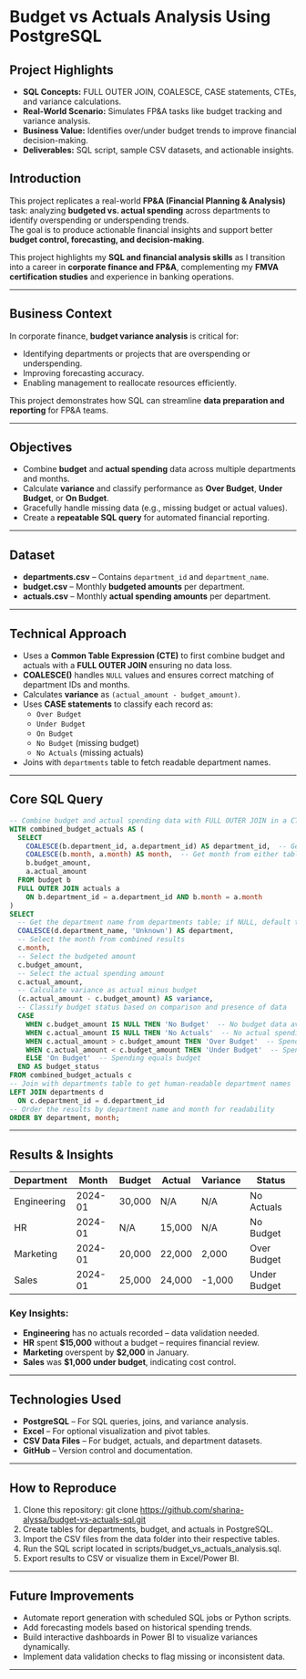 # Budget vs Actuals Analysis Using PostgreSQL

## Project Highlights 
- **SQL Concepts:** FULL OUTER JOIN, COALESCE, CASE statements, CTEs, and variance calculations.  
- **Real-World Scenario:** Simulates FP&A tasks like budget tracking and variance analysis.  
- **Business Value:** Identifies over/under budget trends to improve financial decision-making.  
- **Deliverables:** SQL script, sample CSV datasets, and actionable insights.

## Introduction
This project replicates a real-world **FP&A (Financial Planning & Analysis)** task: analyzing **budgeted vs. actual spending** across departments to identify overspending or underspending trends.  
The goal is to produce actionable financial insights and support better **budget control, forecasting, and decision-making**.  

This project highlights my **SQL and financial analysis skills** as I transition into a career in **corporate finance and FP&A**, complementing my **FMVA certification studies** and experience in banking operations.

---

## Business Context
In corporate finance, **budget variance analysis** is critical for:
- Identifying departments or projects that are overspending or underspending.
- Improving forecasting accuracy.
- Enabling management to reallocate resources efficiently.
  
This project demonstrates how SQL can streamline **data preparation and reporting** for FP&A teams.

---

## Objectives
- Combine **budget** and **actual spending** data across multiple departments and months.
- Calculate **variance** and classify performance as **Over Budget**, **Under Budget**, or **On Budget**.
- Gracefully handle missing data (e.g., missing budget or actual values).
- Create a **repeatable SQL query** for automated financial reporting.

---

## Dataset
- **departments.csv** – Contains `department_id` and `department_name`.
- **budget.csv** – Monthly **budgeted amounts** per department.
- **actuals.csv** – Monthly **actual spending amounts** per department.

---

## Technical Approach
- Uses a **Common Table Expression (CTE)** to first combine budget and actuals with a **FULL OUTER JOIN** ensuring no data loss.
- **COALESCE()** handles `NULL` values and ensures correct matching of department IDs and months.
- Calculates **variance** as `(actual_amount - budget_amount)`.
- Uses **CASE statements** to classify each record as:
  - `Over Budget`
  - `Under Budget`
  - `On Budget`
  - `No Budget` (missing budget)
  - `No Actuals` (missing actuals)
- Joins with `departments` table to fetch readable department names.

---

## Core SQL Query

```sql
-- Combine budget and actual spending data with FULL OUTER JOIN in a CTE
WITH combined_budget_actuals AS (
  SELECT
    COALESCE(b.department_id, a.department_id) AS department_id,  -- Get department_id from either table
    COALESCE(b.month, a.month) AS month,  -- Get month from either table
    b.budget_amount,
    a.actual_amount
  FROM budget b
  FULL OUTER JOIN actuals a
    ON b.department_id = a.department_id AND b.month = a.month
)
SELECT
  -- Get the department name from departments table; if NULL, default to 'Unknown'
  COALESCE(d.department_name, 'Unknown') AS department,
  -- Select the month from combined results
  c.month,
  -- Select the budgeted amount
  c.budget_amount,
  -- Select the actual spending amount
  c.actual_amount,
  -- Calculate variance as actual minus budget
  (c.actual_amount - c.budget_amount) AS variance,
  -- Classify budget status based on comparison and presence of data
  CASE
    WHEN c.budget_amount IS NULL THEN 'No Budget'  -- No budget data available
    WHEN c.actual_amount IS NULL THEN 'No Actuals'  -- No actual spending data available
    WHEN c.actual_amount > c.budget_amount THEN 'Over Budget'  -- Spending exceeds budget
    WHEN c.actual_amount < c.budget_amount THEN 'Under Budget'  -- Spending less than budget
    ELSE 'On Budget'  -- Spending equals budget
  END AS budget_status
FROM combined_budget_actuals c
-- Join with departments table to get human-readable department names
LEFT JOIN departments d
  ON c.department_id = d.department_id
-- Order the results by department name and month for readability
ORDER BY department, month;

```
---

## Results & Insights

| Department  | Month    | Budget  | Actual  | Variance | Status        |
|-------------|----------|---------|---------|----------|---------------|
| Engineering | 2024-01  | 30,000  | N/A     | N/A      | No Actuals    |
| HR          | 2024-01  | N/A     | 15,000  | N/A      | No Budget     |
| Marketing   | 2024-01  | 20,000  | 22,000  | 2,000    | Over Budget   |
| Sales       | 2024-01  | 25,000  | 24,000  | -1,000   | Under Budget  |

### Key Insights:
- **Engineering** has no actuals recorded – data validation needed.  
- **HR** spent **$15,000** without a budget – requires financial review.
- **Marketing** overspent by **$2,000** in January.  
- **Sales** was **$1,000 under budget**, indicating cost control.  

---

## Technologies Used

- **PostgreSQL** – For SQL queries, joins, and variance analysis.  
- **Excel** – For optional visualization and pivot tables.  
- **CSV Data Files** – For budget, actuals, and department datasets.  
- **GitHub** – Version control and documentation.

---

## How to Reproduce

1. Clone this repository:
   git clone https://github.com/sharina-alyssa/budget-vs-actuals-sql.git
2. Create tables for departments, budget, and actuals in PostgreSQL.
3. Import the CSV files from the data folder into their respective tables.
4. Run the SQL script located in scripts/budget_vs_actuals_analysis.sql.
5. Export results to CSV or visualize them in Excel/Power BI.

---

## Future Improvements 

- Automate report generation with scheduled SQL jobs or Python scripts.
- Add forecasting models based on historical spending trends.
- Build interactive dashboards in Power BI to visualize variances dynamically.
- Implement data validation checks to flag missing or inconsistent data.

---
